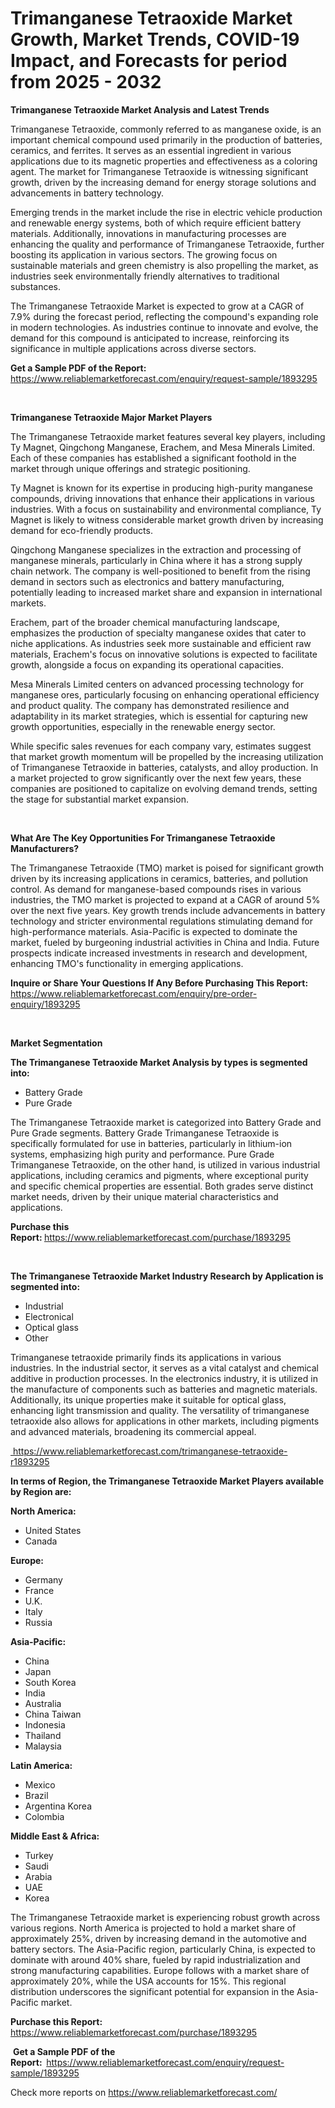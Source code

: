 <p><h1>Trimanganese Tetraoxide Market Growth, Market Trends, COVID-19 Impact, and Forecasts for period from 2025 - 2032</h1></p><p><strong>Trimanganese Tetraoxide Market Analysis and Latest Trends</strong></p>
<p><p>Trimanganese Tetraoxide, commonly referred to as manganese oxide, is an important chemical compound used primarily in the production of batteries, ceramics, and ferrites. It serves as an essential ingredient in various applications due to its magnetic properties and effectiveness as a coloring agent. The market for Trimanganese Tetraoxide is witnessing significant growth, driven by the increasing demand for energy storage solutions and advancements in battery technology. </p><p>Emerging trends in the market include the rise in electric vehicle production and renewable energy systems, both of which require efficient battery materials. Additionally, innovations in manufacturing processes are enhancing the quality and performance of Trimanganese Tetraoxide, further boosting its application in various sectors. The growing focus on sustainable materials and green chemistry is also propelling the market, as industries seek environmentally friendly alternatives to traditional substances.</p><p>The Trimanganese Tetraoxide Market is expected to grow at a CAGR of 7.9% during the forecast period, reflecting the compound's expanding role in modern technologies. As industries continue to innovate and evolve, the demand for this compound is anticipated to increase, reinforcing its significance in multiple applications across diverse sectors.</p></p>
<p><strong>Get a Sample PDF of the Report:&nbsp;</strong> <a href="https://www.reliablemarketforecast.com/enquiry/request-sample/1893295?utm_campaign=3527&utm_medium=2&utm_source=Github&utm_content=ia&utm_term=01042025&utm_id=trimanganese-tetraoxide">https://www.reliablemarketforecast.com/enquiry/request-sample/1893295</a></p>
<p>&nbsp;</p>
<p><strong>Trimanganese Tetraoxide Major Market Players</strong></p>
<p><p>The Trimanganese Tetraoxide market features several key players, including Ty Magnet, Qingchong Manganese, Erachem, and Mesa Minerals Limited. Each of these companies has established a significant foothold in the market through unique offerings and strategic positioning.</p><p>Ty Magnet is known for its expertise in producing high-purity manganese compounds, driving innovations that enhance their applications in various industries. With a focus on sustainability and environmental compliance, Ty Magnet is likely to witness considerable market growth driven by increasing demand for eco-friendly products.</p><p>Qingchong Manganese specializes in the extraction and processing of manganese minerals, particularly in China where it has a strong supply chain network. The company is well-positioned to benefit from the rising demand in sectors such as electronics and battery manufacturing, potentially leading to increased market share and expansion in international markets.</p><p>Erachem, part of the broader chemical manufacturing landscape, emphasizes the production of specialty manganese oxides that cater to niche applications. As industries seek more sustainable and efficient raw materials, Erachem's focus on innovative solutions is expected to facilitate growth, alongside a focus on expanding its operational capacities.</p><p>Mesa Minerals Limited centers on advanced processing technology for manganese ores, particularly focusing on enhancing operational efficiency and product quality. The company has demonstrated resilience and adaptability in its market strategies, which is essential for capturing new growth opportunities, especially in the renewable energy sector.</p><p>While specific sales revenues for each company vary, estimates suggest that market growth momentum will be propelled by the increasing utilization of Trimanganese Tetraoxide in batteries, catalysts, and alloy production. In a market projected to grow significantly over the next few years, these companies are positioned to capitalize on evolving demand trends, setting the stage for substantial market expansion.</p></p>
<p>&nbsp;</p>
<p><strong>What Are The Key Opportunities For Trimanganese Tetraoxide Manufacturers?</strong></p>
<p><p>The Trimanganese Tetraoxide (TMO) market is poised for significant growth driven by its increasing applications in ceramics, batteries, and pollution control. As demand for manganese-based compounds rises in various industries, the TMO market is projected to expand at a CAGR of around 5% over the next five years. Key growth trends include advancements in battery technology and stricter environmental regulations stimulating demand for high-performance materials. Asia-Pacific is expected to dominate the market, fueled by burgeoning industrial activities in China and India. Future prospects indicate increased investments in research and development, enhancing TMO's functionality in emerging applications.</p></p>
<p><strong>Inquire or Share Your Questions If Any Before Purchasing This Report:</strong> <a href="https://www.reliablemarketforecast.com/enquiry/pre-order-enquiry/1893295?utm_campaign=3527&utm_medium=2&utm_source=Github&utm_content=ia&utm_term=01042025&utm_id=trimanganese-tetraoxide">https://www.reliablemarketforecast.com/enquiry/pre-order-enquiry/1893295</a></p>
<p>&nbsp;</p>
<p><strong>Market Segmentation</strong></p>
<p><strong>The Trimanganese Tetraoxide Market Analysis by types is segmented into:</strong></p>
<p><ul><li>Battery Grade</li><li>Pure Grade</li></ul></p>
<p><p>The Trimanganese Tetraoxide market is categorized into Battery Grade and Pure Grade segments. Battery Grade Trimanganese Tetraoxide is specifically formulated for use in batteries, particularly in lithium-ion systems, emphasizing high purity and performance. Pure Grade Trimanganese Tetraoxide, on the other hand, is utilized in various industrial applications, including ceramics and pigments, where exceptional purity and specific chemical properties are essential. Both grades serve distinct market needs, driven by their unique material characteristics and applications.</p></p>
<p><strong>Purchase this Report:&nbsp;</strong><a href="https://www.reliablemarketforecast.com/purchase/1893295?utm_campaign=3527&utm_medium=2&utm_source=Github&utm_content=ia&utm_term=01042025&utm_id=trimanganese-tetraoxide">https://www.reliablemarketforecast.com/purchase/1893295</a></p>
<p>&nbsp;</p>
<p><strong>The Trimanganese Tetraoxide Market Industry Research by Application is segmented into:</strong></p>
<p><ul><li>Industrial</li><li>Electronical</li><li>Optical glass</li><li>Other</li></ul></p>
<p><p>Trimanganese tetraoxide primarily finds its applications in various industries. In the industrial sector, it serves as a vital catalyst and chemical additive in production processes. In the electronics industry, it is utilized in the manufacture of components such as batteries and magnetic materials. Additionally, its unique properties make it suitable for optical glass, enhancing light transmission and quality. The versatility of trimanganese tetraoxide also allows for applications in other markets, including pigments and advanced materials, broadening its commercial appeal.</p></p>
<p><a href="https://www.reliablemarketforecast.com/trimanganese-tetraoxide-r1893295?utm_campaign=3527&utm_medium=2&utm_source=Github&utm_content=ia&utm_term=01042025&utm_id=trimanganese-tetraoxide">&nbsp;https://www.reliablemarketforecast.com/trimanganese-tetraoxide-r1893295</a></p>
<p><strong>In terms of Region, the Trimanganese Tetraoxide Market Players available by Region are:</strong></p>
<p>
    <p> <strong> North America: </strong>
        <ul>
            <li>United States</li>
            <li>Canada</li>
        </ul>
        </p> 
    <p> <strong> Europe: </strong>
        <ul>
            <li>Germany</li>
            <li>France</li>
            <li>U.K.</li>
            <li>Italy</li>
            <li>Russia</li>
        </ul>
        </p> 
    <p> <strong> Asia-Pacific: </strong>
        <ul>
            <li>China</li>
            <li>Japan</li>
            <li>South Korea</li>
            <li>India</li>
            <li>Australia</li>
            <li>China Taiwan</li>
            <li>Indonesia</li>
            <li>Thailand</li>
            <li>Malaysia</li>
        </ul>
        </p> 
    <p> <strong> Latin America: </strong>
        <ul>
            <li>Mexico</li>
            <li>Brazil</li>
            <li>Argentina Korea</li>
            <li>Colombia</li>
        </ul>
        </p> 
    <p> <strong> Middle East & Africa: </strong>
        <ul>
            <li>Turkey</li>
            <li>Saudi</li>
            <li>Arabia</li>
            <li>UAE</li>
            <li>Korea</li>
        </ul>
    </p>
    </p>
<p><p>The Trimanganese Tetraoxide market is experiencing robust growth across various regions. North America is projected to hold a market share of approximately 25%, driven by increasing demand in the automotive and battery sectors. The Asia-Pacific region, particularly China, is expected to dominate with around 40% share, fueled by rapid industrialization and strong manufacturing capabilities. Europe follows with a market share of approximately 20%, while the USA accounts for 15%. This regional distribution underscores the significant potential for expansion in the Asia-Pacific market.</p></p>
<p><strong>Purchase this Report: </strong><a href="https://www.reliablemarketforecast.com/purchase/1893295?utm_campaign=3527&utm_medium=2&utm_source=Github&utm_content=ia&utm_term=01042025&utm_id=trimanganese-tetraoxide">https://www.reliablemarketforecast.com/purchase/1893295</a></p>
<p>&nbsp;<strong>Get a Sample PDF of the Report:&nbsp;&nbsp;</strong><a href="https://www.reliablemarketforecast.com/enquiry/request-sample/1893295?utm_campaign=3527&utm_medium=2&utm_source=Github&utm_content=ia&utm_term=01042025&utm_id=trimanganese-tetraoxide">https://www.reliablemarketforecast.com/enquiry/request-sample/1893295</a></p>
<p><strong></strong></p>
<p>Check more reports on <a href="https://www.reliablemarketforecast.com/?utm_campaign=3527&utm_medium=2&utm_source=Github&utm_content=ia&utm_term=01042025&utm_id=trimanganese-tetraoxide">https://www.reliablemarketforecast.com/</a></p>